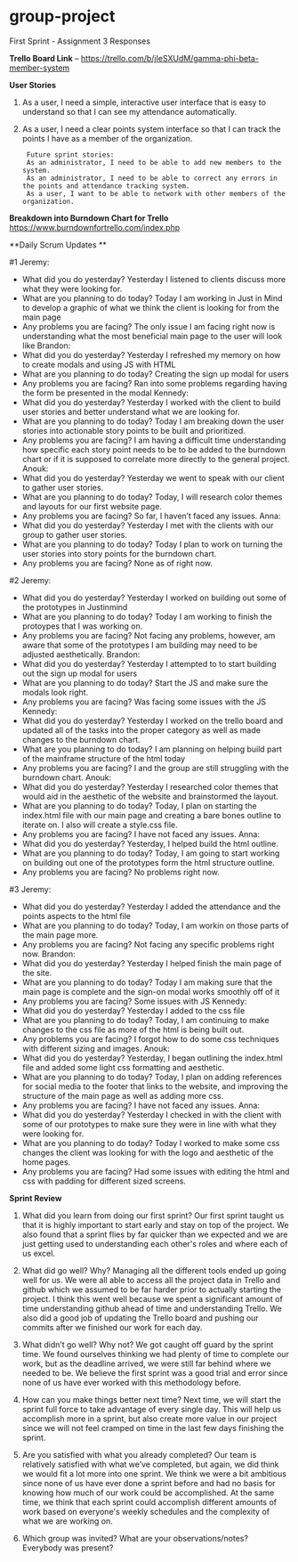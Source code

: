 # group-project
First Sprint - Assignment 3 Responses 

**Trello Board Link** – https://trello.com/b/jIeSXUdM/gamma-phi-beta-member-system 

**User Stories**
1. As a user, I need a simple, interactive user interface that is easy to understand so that I can see my attendance automatically.
2. As a user, I need a clear points system interface so that I can track the points I have as a member of the organization. 

        Future sprint stories:
        As an administrator, I need to be able to add new members to the system.
        As an administrator, I need to be able to correct any errors in the points and attendance tracking system.
        As a user, I want to be able to network with other members of the organization. 

**Breakdown into Burndown Chart for Trello**
https://www.burndownfortrello.com/index.php 

**Daily Scrum Updates **

#1 
Jeremy: 
- What did you do yesterday?
	Yesterday I listened to clients discuss more what they were looking for.
- What are you planning to do today?
	Today I am working in Just in Mind to develop a graphic of what we think the client is looking for from the main page
- Any problems you are facing?
	The only issue I am facing right now is understanding what the most beneficial main page to the user will look like 
Brandon:
- What did you do yesterday?
        Yesterday I refreshed my memory on how to create modals and using JS with HTML
- What are you planning to do today?
        Creating the sign up modal for users
- Any problems you are facing?
        Ran into some problems regarding having the form be presented in the modal
Kennedy:
- What did you do yesterday?
        Yesterday I worked with the client to build user stories and better understand what we are looking for. 
- What are you planning to do today?
        Today I am breaking down the user stories into actionable story points to be built and prioritized.
- Any problems you are facing?
        I am having a difficult time understanding how specific each story point needs to be to be added to the burndown chart or if it is supposed to correlate more directly to the general project.
Anouk:
- What did you do yesterday? 
        Yesterday we went to speak with our client to gather user stories.
- What are you planning to do today?
        Today, I will research color themes and layouts for our first website page. 
- Any problems you are facing?
        So far, I haven’t faced any issues. 
Anna:
- What did you do yesterday?
	Yesterday I met with the clients with our group to gather user stories.
- What are you planning to do today?
	Today I plan to work on turning the user stories into story points for the burndown chart. 
- Any problems you are facing?
	None as of right now. 

#2 
Jeremy: 
- What did you do yesterday?
	Yesterday I worked on building out some of the prototypes in Justinmind
- What are you planning to do today?
	Today I am working to finish the protoypes that I was working on.
- Any problems you are facing?
	Not facing any problems, however, am aware that some of the prototypes I am building may need to be adjusted aesthetically. 
Brandon:
- What did you do yesterday?
	Yesterday I attempted to to start building out the sign up modal for users
- What are you planning to do today?
	Start the JS and make sure the modals look right.
- Any problems you are facing?
	Was facing some issues with the JS
Kennedy:
- What did you do yesterday?
	Yesterday I worked on the trello board and updated all of the tasks into the proper category as well as made changes to the burndown chart.
- What are you planning to do today?
	I am planning on helping build part of the mainframe structure of the html today
- Any problems you are facing?
	I and the group are still struggling with the burndown chart. 
Anouk:
- What did you do yesterday?
	Yesterday I researched color themes that would aid in the aesthetic of the website and brainstormed the layout.
- What are you planning to do today?
	Today, I plan on starting the index.html file with our main page and creating a bare bones outline to iterate on. I also will create a style.css file.
- Any problems you are facing?
	I have not faced any issues.
Anna:
- What did you do yesterday?
	Yesterday, I helped build the html outline. 
- What are you planning to do today?
	Today, I am going to start working on building out one of the prototypes form the html structure outline. 
- Any problems you are facing?
	No problems right now. 

#3
Jeremy: 
- What did you do yesterday?
	Yesterday I added the attendance and the points aspects to the html file
- What are you planning to do today?
	Today, I am workin on those parts of the main page more. 
- Any problems you are facing?
	Not facing any specific problems right now. 
Brandon:
- What did you do yesterday?
	Yesterday I helped finish the main page of the site.
- What are you planning to do today?
	Today I am making sure that the main page is complete and the sign-on modal works smoothly off of it
- Any problems you are facing?
	Some issues with JS 
Kennedy:
- What did you do yesterday?
	Yesterday I added to the css file 
- What are you planning to do today?
	Today, I am continuing to make changes to the css file as more of the html is being built out.
- Any problems you are facing?
	I forgot how to do some css techniques with different sizing and images. 
Anouk:
- What did you do yesterday?
	Yesterday, I began outlining the index.html file and added some light css formatting and aesthetic.
- What are you planning to do today?
	Today, I plan on adding references for social media to the footer that links to the website, and improving the structure of the main page as well as adding more css.
- Any problems you are facing?
	I have not faced any issues.
Anna:
- What did you do yesterday?
	Yesterday I checked in with the client with some of our prototypes to make sure they were in line with what they were looking for. 
- What are you planning to do today?
	Today I worked to make some css changes the client was looking for with the logo and aesthetic of the home pages.
- Any problems you are facing?
	Had some issues with editing the html and css with padding for different sized screens. 

**Sprint Review**

1. What did you learn from doing our first sprint?
Our first sprint taught us that it is highly important to start early and stay on top of the project. We also found that a sprint flies by far quicker than we expected and we are  just getting used to understanding each other's roles and where each of us excel. 

2. What did go well? Why?
Managing all the different tools ended up going well for us. We were all able to access all the project data in Trello and github which we assumed to be far harder prior to actually starting the project. I think this went well because we spent a significant amount of time understanding github ahead of time and understanding Trello. We also did a good job of updating the Trello board and pushing our commits after we finished our work for each day. 

3. What didn’t go well? Why not?
We got caught off guard by the sprint time. We found ourselves thinking we had plenty of time to complete our work, but as the deadline arrived, we were still far behind where we needed to be. We believe the first sprint was a good trial and error since none of us have ever worked with this methodology before. 

4. How can you make things better next time?
Next time, we will start the sprint full force to take advantage of every single day. This will help us accomplish more in a sprint, but also create more value in our project since we will not feel cramped on time in the last few days finishing the sprint. 

5. Are you satisfied with what you already completed?
Our team is relatively satisfied with what we’ve completed, but again, we did think we would fit a lot more into one sprint. We think we were a bit ambitious since none of us have ever done a sprint before and had no basis for knowing how much of our work could be accomplished. At the same time, we think that each sprint could accomplish different amounts of work based on everyone's weekly schedules and the complexity of what we are working on. 

6. Which group was invited? What are your observations/notes? Everybody was present?
